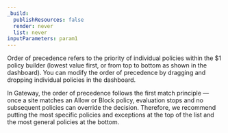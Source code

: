 ```yaml
---
_build:
  publishResources: false
  render: never
  list: never
inputParameters: param1
---
```


Order of precedence refers to the priority of individual policies within the $1 policy builder (lowest value first, or from top to bottom as shown in the dashboard). You can modify the order of precedence by dragging and dropping individual policies in the dashboard.

In Gateway, the order of precedence follows the first match principle — once a site matches an Allow or Block policy, evaluation stops and no subsequent policies can override the decision. Therefore, we recommend putting the most specific policies and exceptions at the top of the list and the most general policies at the bottom.
